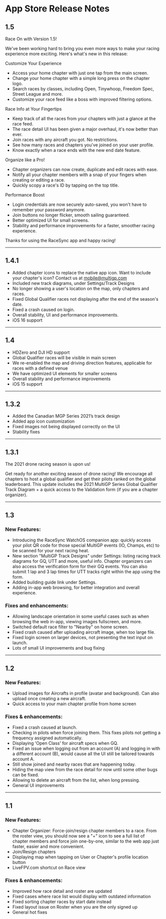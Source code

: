 
# App Store Release Notes

## 1.5

Race On with Version 1.5!

We've been working hard to bring you even more ways to make your racing experience more exciting. Here's what's new in this release:

Customize Your Experience
* Access your home chapter with just one tap from the main screen.
* Change your home chapter with a simple long press on the chapter logo.
* Search races by classes, including Open, Tinywhoop, Freedom Spec, Street League and more.
* Customize your race feed like a boss with improved filtering options.

Race Info at Your Fingertips
* Keep track of all the races from your chapters with just a glance at the race feed.
* The race detail UI has been given a major overhaul, it's now better than ever.
* Join races with any aircraft you got. No restrictions.
* See how many races and chapters you've joined on your user profile.
* Know exactly when a race ends with the new end date feature.

Organize like a Pro!
* Chapter organizers can now create, duplicate and edit races with ease.
* Notify all your chapter members with a snap of your fingers when creating or editing a race.
* Quickly scopy a race's ID by tapping on the top title.

Performance Boost
* Login credentials are now securely auto-saved, you won't have to remember your password anymore.
* Join buttons no longer flicker, smooth sailing guaranteed.
* Better optimized UI for small screens.
* Stability and performance improvements for a faster, smoother racing experience.

Thanks for using the RaceSync app and happy racing!

---

## 1.4.1

- Added chapter icons to replace the native app icon. Want to include your chapter's icon? Contact us at mobile@multigp.com
- Included new track diagrams, under Settings/Track Designs
- No longer showing a user's location on the map, only chapters and races.
- Fixed Global Qualifier races not displaying after the end of the season's date.
- Fixed a crash caused on login.
- Overall stability, UI and performance improvements.
- iOS 16 support

---

## 1.4

- HDZero and DJI HD support
- Global Qualifier races will be visible in main screen
- We re-enabled the map and driving direction features, applicable for races with a defined venue
- We have optimized UI elements for smaller screens
- Overall stability and performance improvements
- iOS 15 support

---

## 1.3.2

- Added the Canadian MGP Series 2021’s track design
- Added app icon customization
- Fixed images not being displayed correctly on the UI
- Stability fixes

---

## 1.3.1

The 2021 drone racing season is upon us!

Get ready for another exciting season of drone racing! We encourage all chapters to host a global qualifier and get their pilots ranked on the global leaderboard.
This update includes the 2021 MultiGP Series Global Qualifier Track Diagram + a quick access to the Validation form (if you are a chapter organizer).

---

## 1.3

### New Features:

- Introducing the RaceSync WatchOS companion app: quickly access your pilot QR code for those special MultiGP events (IO, Champs, etc) to be scanned for your next racing heat.
- New section "MultiGP Track Designs" under Settings: listing racing track diagrams for GQ, UTT and more, useful info. Chapter organizers can also access the verification form for their GQ events. You can also submit 1 lap and 3 lap times for UTT tracks right within the app using the form.
- Added building guide link under Settings.
- Adding in-app web browsing, for better integration and overall experience.

### Fixes and enhancements:

- Allowing landscape orientation in some useful cases such as when browsing the web in-app, viewing images fullscreen, and more.
- Switched default race filter to "Nearby" on home screen.
- Fixed crash caused after uploading aircraft image, when too large file.
- Fixed login screen on larger devices, not presenting the text input on launch.
- Lots of small UI improvements and bug fixing

---

## 1.2

### New Features:

- Upload images for Aircrafts in profile (avatar and background). Can also upload once creating a new aircraft.
- Quick access to your main chapter profile from home screen


### Fixes & enhancements:

- Fixed a crash caused at launch.
- Checking in pilots when force joining them. This fixes pilots not getting a frequency assigned automatically.
- Displaying 'Open Class' for aircraft specs when GQ.
- Fixed an issue when logging out from an account (A) and logging in with a different account (B), would cause all the UI still be tailored towards account A.
- Still show joined and nearby races that are happening today.
- Hiding the map view from the race detail for now until some other bugs can be fixed.
- Allowing to delete an aircraft from the list, when long pressing.
- General UI improvements

---

## 1.1

### New Features:

- Chapter Organizer: Force-join/resign chapter members to a race. From the roster view, you should now see a "+" icon to see a full list of chapter members and force join one-by-one, similar to the web app just faster, easier and more convenient.
- Join/Resign chapters
- Displaying map when tapping on User or Chapter's profile location button
- LiveFPV.com shortcut on Race view


### Fixes & enhancements:

- Improved how race detail and roster are updated
- Fixed cases where race list would display with outdated information
- Fixed sorting chapter races by start date instead
- Fixed layout issue on Roster when you are the only signed up
- General hot fixes
